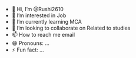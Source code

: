 - 👋 Hi, I’m @Rushi2610
- 👀 I’m interested in Job
- 🌱 I’m currently learning MCA
- 💞️ I’m looking to collaborate on Related to studies
- 📫 How to reach me email
- 😄 Pronouns: ...
- ⚡ Fun fact: ...

<!---
Rushi2610/Rushi2610 is a ✨ special ✨ repository because its `README.md` (this file) appears on your GitHub profile.
You can click the Preview link to take a look at your changes.
--->
